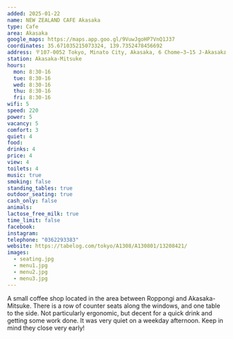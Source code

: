 ```yaml
---
added: 2025-01-22
name: NEW ZEALAND CAFE Akasaka
type: Cafe
area: Akasaka
google_maps: https://maps.app.goo.gl/9VuwJgoHP7VnQ1J37
coordinates: 35.671035215073324, 139.7352478456692
address: 〒107-0052 Tokyo, Minato City, Akasaka, 6 Chome−3−15 J-Akasakaビル 1F
station: Akasaka-Mitsuke
hours:
  mon: 8:30-16
  tue: 8:30-16
  wed: 8:30-16
  thu: 8:30-16
  fri: 8:30-16
wifi: 5
speed: 220
power: 5
vacancy: 5
comfort: 3
quiet: 4
food: 
drinks: 4
price: 4
view: 4
toilets: 4
music: true
smoking: false
standing_tables: true
outdoor_seating: true
cash_only: false
animals: 
lactose_free_milk: true
time_limit: false
facebook: 
instagram: 
telephone: "0362293383"
website: https://tabelog.com/tokyo/A1308/A130801/13208421/
images:
  - seating.jpg
  - menu1.jpg
  - menu2.jpg
  - menu3.jpg
---
```


A small coffee shop located in the area between Roppongi and Akasaka-Mitsuke. There is a row of counter seats along the windows, and one table to the side. Not particularly ergonomic, but decent for a quick drink and getting some work done. It was very quiet on a weekday afternoon. Keep in mind they close very early!
